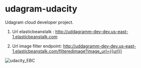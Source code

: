 # udagram-udacity

Udagram cloud developer project.

1. Url elasticbeanstalk : http://uddagramm-dev-dev.us-east-1.elasticbeanstalk.com

2. Url image filter endpoint: http://uddagramm-dev-dev.us-east-1.elasticbeanstalk.com/filteredimage?image_url={{url}}



![udacity_EBC](https://user-images.githubusercontent.com/42737500/189686282-383cd809-8b4f-470a-9fe4-4713923549ce.png)
